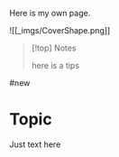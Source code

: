 
Here is my own page.

![[_imgs/CoverShape.png]]

>[!top] Notes
>
>here is a tips

#new

# Topic

Just text here